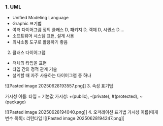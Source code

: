 ### 1. UML
- Unified Modeling Language
- Graphic 표기법
- 여러 다이어그램 정의
클래스 D, 패키지 D, 객체 D, 시퀀스 D....
- 소프트웨어 시스템 표현, 설계 사용
- 의사소통 도구로 활용하기 좋음

2. 클래스 다이어그램
- 객체의 타입을 표현
- 타입 간의 정적 관계 기술
- 설계할 때 자주 사용하는 다이어그램 중 하나

![[Pasted image 20250628193557.png]]
3. 속성 표기법

가시성 이름: 타입 = 기본값
가시성: +(public), -(private), #(protected), ~(package)

![[Pasted image 20250628194040.png]]
4. 오퍼레이션 표기법
가시성 이름(매개변수 목록): 리턴타입
![[Pasted image 20250628194247.png]]